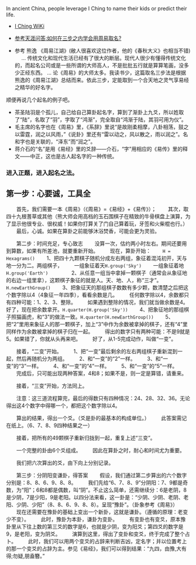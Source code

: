 In ancient China, people leverage I Ching to name their kids or predict their life.   

* [I Ching WiKi](https://en.wikipedia.org/wiki/I_Ching)
 
* [参考天涯问答:如何在三步之内学会用周易取名?](http://wenda.tianya.cn/question/1a6n72jk0djb6r76j7c93n6277ta0rcs8aj5k)
　
* 参考 熊逸 《周易江湖》(敝人很喜欢这位作者，他的《春秋大义》也相当不错)
　
... 传统文化和现代生活已经有了很大的断层。现代人很少有懂得传统文化的，而起名公司或是一些所谓的大师高人，不是批批五行就是算算笔画，没多少正经东西。 
... 论《周易》的大师太多。我读书少，这篇取名三步法是根据熊逸的《周易江湖》总结而来。依此三步，定能取到一个合天地之灵气享易经之精华的好名字。

顺便再说几个起名的例子吧。
* 茶圣陆羽是个孤儿，自己给自己算卦起名字，算到了渐卦上九爻，所以姓取了“陆”，名取了“羽”，字取了“鸿渐”，完全取自“鸿渐于陆，其羽可用为仪”。
* 毛主席的名字也在《周易》里，《系辞》里说“是故刚柔相摩，八卦相荡，鼓之以雷霆，润之以风雨，”《说卦》里还有“雷以动之，风以散之，雨以润之”。名和字也是关联的，“泽东”而“润之”。
* 蒋介石的“名”是用《易经》里的爻辞——介石，“字”用相应的《易传》里的释文——中正，这也是古人起名字的一种传统。
　　
### 进入正题，进入起名之法。
## 第一步：心要诚，工具全
　　首先，我们需要一本《周易》（《周易》=《易经》+《易传》）；
　　其次，取四十九根蓍草或其他（熊大师会用高档的玉石围棋子在精致的牛骨棋盘上演算，为了显示他很专业、很权威！如果你打算关了门自己算着玩，牙签和火柴棍也行。）
　　最后，心诚。如果在算卦之前能够沐浴焚香，可能会更为灵验。

　　第二步：时间充足，专心致志
　　没算一次，估约两小时左右。期间还要用到算数，如果有所差池，就要重新开始。
　　现在，算卦开始：
　　`H = Hexagrams()`
　　1、把四十九颗棋子随机分成左右两组，象征着混沌初开，天与地一分为二。两组棋子，
　　一组象征着天`H.group('Sky')`
　　一组象征着地`H.group('Earth')`
　　
　　2、从任意一组当中拿掉一颗棋子（通常会从象征地的右边一组里拿），这颗棋子象征的就是人。天、地、人，称“三才”。`H.newEarthGroup()`
　　3、把象征天的那组棋子数数有多少颗，数清楚之后把这个数字除以4（4象征一年四季），看看余数是几。
　　任何数字除以4，余数都只有四种可能：1、2、3、整除。
　　如果遇到整除的情况，我们就当做余数是4。好了，现在把余数拿开。`H.quarter(H.group('Sky'))`
　　4、把象征地的那组棋子照猫画虎，和“3”的做法一致。`H.quarter(H.newEarthGroup())`
　　5、把“2”里用来象征人的那一颗棋子，加上“3”中作为余数被拿掉的棋子，还有“4”里同样作为余数被拿掉的棋子归在一起。
　　得出的数字只有两种可能：不是9就是5。如果错了，你就从头再来吧。
　　好了，从1-5完成动作，叫做“一变”。

　　接着，“二变”开始。
　　1、把“一变”最后剩余的左右两组棋子重新混到一起，然后再随机分为两组。
　　2、和“一变”的“2”一样。
　　3、和“一变”的“3”一样。
　　4、和“一变”的“4”一样。
　　5、和“一变”的“5”一样。
　　完成后，只可能出现两种答案，4和8；如果不是，则一定是算错，请重来。

　　接着，“三变”开始，方法同上。

　　注意：这三道流程算完，最后的得数只有四种情况：24、28、32、36。无论得出这4个数字中得哪一个，都把这个数字除以4。

　　算出的结果，得出一个爻。（爻是卦的最基本的构成单位。）
　　此答案需记在纸上。（6、7、8、9四种结果之一）

　　接着，把所有的49颗棋子重新归拢到一起，重复上述“三变”。

　　一个完整的卦由6个爻组成。
　　因此在算卦之时，耐心和时间尤为重要。

　　我们把六次算出的爻，由下向上分别记录。

　　第三步：分阴阳变谦卦，得答案
　　假设，我们通过第二步算出的六个数字分别是：8、8、6、9、8、8。
　　我们先给“6、7、8、9”分阴阳：7、9都是奇数，为“阳”；6和8都是偶数，叫“阴”。不止这么简单，还需继续分：6是老阴，8是少阴，7是少阳，9是老阳。以四分法来看，这一卦是：“少阴、少阴、老阴、老阳、少阴、少阳”（8、8、6、9、8、8）。呈现“豫卦”。（卦象参考《周易》）
　　现在还需要在豫卦的基础上变出一个新卦，这就是谦卦。（遵循的原理：老变少不变）。
　　此时，豫卦为本卦，谦卦为变卦。
　　有变卦也有变爻，原本豫卦里从下往上数的第三爻的数字是6，也就是少阴，变为阳爻；第四爻的数字是9，是老阳，变为阴爻。
　　演算到这里，得出了变卦和变爻，终于完成了整个占卜。
　　此时，我们可以用两个变爻的占辞来判断吉凶，定名字；并以位置考上的那一个变爻的占辞为主。参见《易经》，我们可以得到结果：“九四，由豫,大有得;勿疑,朋盍簪。”




